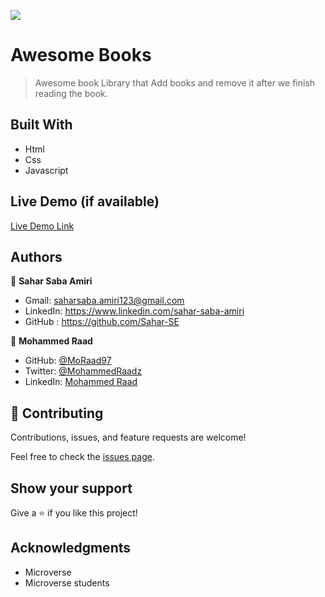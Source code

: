 ![](https://img.shields.io/badge/Microverse-blueviolet)

# Awesome Books

> Awesome book Library that Add books and remove it after we finish reading the book.


## Built With

- Html 
- Css 
- Javascript

## Live Demo (if available)

[Live Demo Link](https://moraad97.github.io/Awesome-Books/)



## Authors

👤 **Sahar Saba Amiri**

 - Gmail: saharsaba.amiri123@gmail.com
 - LinkedIn: https://www.linkedin.com/sahar-saba-amiri
 - GitHub : https://github.com/Sahar-SE
 
👤 **Mohammed Raad**

- GitHub: [@MoRaad97](https://github.com/MoRaad97)
- Twitter: [@MohammedRaadz](https://twitter.com/MohammedRaadz)
- LinkedIn: [Mohammed Raad](linkedin.com/in/mohammed-raad-600176210)

## 🤝 Contributing

Contributions, issues, and feature requests are welcome!

Feel free to check the [issues page](../../issues/).

## Show your support

Give a ⭐️ if you like this project!

## Acknowledgments

- Microverse
- Microverse students 

